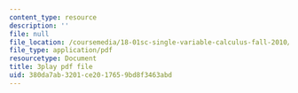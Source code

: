 ```yaml
---
content_type: resource
description: ''
file: null
file_location: /coursemedia/18-01sc-single-variable-calculus-fall-2010/380da7ab3201ce2017659bd8f3463abd_ryLdyDrBfvI.pdf
file_type: application/pdf
resourcetype: Document
title: 3play pdf file
uid: 380da7ab-3201-ce20-1765-9bd8f3463abd
---
```

